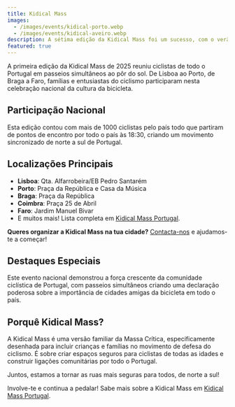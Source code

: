 ```yaml
---
title: Kidical Mass
images:
  - /images/events/kidical-porto.webp
  - /images/events/kidical-aveiro.webp
description: A sétima edição da Kidical Mass foi um sucesso, com o verão a aquecer, pedalámos pela cidade ao pôr do sol, de norte a sul do país.
featured: true
---
```

A primeira edição da Kidical Mass de 2025 reuniu ciclistas de todo o Portugal em passeios simultâneos ao pôr do sol. De Lisboa ao Porto, de Braga a Faro, famílias e entusiastas do ciclismo participaram nesta celebração nacional da cultura da bicicleta.

## Participação Nacional

Esta edição contou com mais de 1000 ciclistas pelo país todo que partiram de pontos de encontro por todo o país às 18:30, criando um movimento sincronizado de norte a sul de Portugal.

## Localizações Principais

- **Lisboa**: Qta. Alfarrobeira/EB Pedro Santarém
- **Porto**: Praça da República e Casa da Música
- **Braga**: Praça da República
- **Coimbra**: Praça 25 de Abril
- **Faro**: Jardim Manuel Bivar
- E muitos mais! Lista completa em [Kidical Mass Portugal](https://kidicalmass.pt/#onde).

**Queres organizar a Kidical Mass na tua cidade?** [Contacta-nos](mailto:kidicalmass.pt@gmail.com) e ajudamos-te a começar!

## Destaques Especiais

Este evento nacional demonstrou a força crescente da comunidade ciclística de Portugal, com passeios simultâneos criando uma declaração poderosa sobre a importância de cidades amigas da bicicleta em todo o país.

## Porquê Kidical Mass?

A Kidical Mass é uma versão familiar da Massa Crítica, especificamente desenhada para incluir crianças e famílias no movimento de defesa do ciclismo. É sobre criar espaços seguros para ciclistas de todas as idades e construir ligações comunitárias por todo o Portugal.

Juntos, estamos a tornar as ruas mais seguras para todos, de norte a sul!

Involve-te e continua a pedalar! Sabe mais sobre a Kidical Mass em [Kidical Mass Portugal](https://kidicalmass.pt).
